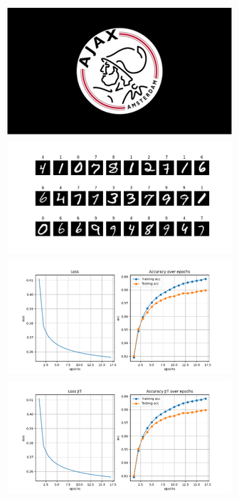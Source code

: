 ![](https://raw.githubusercontent.com/tonypithony/Just_After_eXecution/refs/heads/main/JAX.png)

![](https://raw.githubusercontent.com/tonypithony/Just_After_eXecution/refs/heads/main/somedigits.png)

![](https://raw.githubusercontent.com/tonypithony/Just_After_eXecution/refs/heads/main/loss_and_acc.png)

![](https://raw.githubusercontent.com/tonypithony/Just_After_eXecution/refs/heads/main/loss_and_acc_jit.png)

